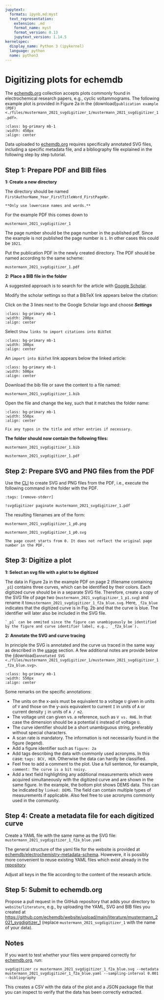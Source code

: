 ```yaml
---
jupytext:
  formats: ipynb,md:myst
  text_representation:
    extension: .md
    format_name: myst
    format_version: 0.13
    jupytext_version: 1.14.5
kernelspec:
  display_name: Python 3 (ipykernel)
  language: python
  name: python3
---
```


Digitizing plots for echemdb
============================

The [echemdb.org](https://www.echemdb.org/cv) collection accepts plots commonly found in electrochemical research papers, e.g., cyclic voltammograms. The following example plot is provided in Figure 2a in the {download}`publication example (PDF)<./files/mustermann_2021_svgdigitizer_1/mustermann_2021_svgdigitizer_1.pdf>`.

```{image} files/images/sample_data_2.png
:class: bg-primary mb-1
:width: 450px
:align: center
```

Data uploaded to [echemdb.org](https://www.echemdb.org/cv) requires specifically annotated SVG files, including a specific metadata file, and a bibliography file explained in the following step by step tutorial.

## Step 1: Prepare PDF and BIB files

**1: Create a new directory**

The directory should be named `FirstAuthorName_Year_FirstTitleWord_FirstPageNr`.

```{note}
**Only use lowercase names and words.**
```

For the example PDF this comes down to

`mustermann_2021_svgdigitizer_1`

The page number should be the page number in the published pdf. Since the example is not published the page number is `1`. In other cases this could be `1021`.

Put the publication PDF in the newly created directory. The PDF should be named according to the same scheme:

`mustermann_2021_svgdigitizer_1.pdf`

**2: Place a BIB file in the folder**

A suggested approach is to search for the article with [Google Scholar](http://scholar.google.com/).

Modify the scholar settings so that a BibTeX link appears below the citation:

Click on the 3 lines next to the Google Scholar logo and choose ***Settings***

```{image} files/images/scholar_options_selection.png
:class: bg-primary mb-1
:width: 200px
:align: center
```

Select `Show links to import citations into BibTeX`

```{image} files/images/scholar_options_bibtex.png
:class: bg-primary mb-1
:width: 300px
:align: center
```

An `import into BibTeX` link appears below the linked article:

```{image} files/images/scholar_options_bibtex_link.png
:class: bg-primary mb-1
:width: 500px
:align: center
```

Download the bib file or save the content to a file named:

`mustermann_2021_svgdigitizer_1.bib`

Open the file and change the key, such that it matches the folder name:

```{image} files/images/bibtex_key.png
:class: bg-primary mb-1
:width: 550px
:align: center
```

```{note}
Fix any typos in the title and other entries if necessary.
```

**The folder should now contain the following files:**

`mustermann_2021_svgdigitizer_1.bib`

`mustermann_2021_svgdigitizer_1.pdf`

## Step 2: Prepare SVG and PNG files from the PDF

Use the [CLI](cli.md) to create SVG and PNG files from the PDF, i.e., execute the following command in the folder with the PDF.

```{code-cell} ipython3
:tags: [remove-stderr]

!svgdigitizer paginate mustermann_2021_svgdigitizer_1.pdf
```

The resulting filenames are of the form:

`mustermann_2021_svgdigitizer_1_p0.png`

`mustermann_2021_svgdigitizer_1_p0.svg`

```{note}
The page count starts from 0. It does not reflect the original page number in the PDF.
```

## Step 3: Digitize a plot

**1: Select an svg file with a plot to be digitized**

The data in Figure 2a in the example PDF on page 2 (filename containing `_p1`)  contains three curves, which can be identified by their colors. Each digitized curve should be in a separate SVG file.
Therefore, create a copy of the SVG file of page two (`mustermann_2021_svgdigitizer_1_p1.svg`) and rename it to`mustermann_2021_svgdigitizer_1_f2a_blue.svg`. Here, `_f2a_blue` indicates that the digitized curve is in Fig. 2b and that the curve is blue. The identifier will later also be included in the SVG file.

```{note}
`_p1` can be ommited since the figure can unambiguously be identified by the figure and curve identifier label, e.g., `_f2a_blue`).
```

**2: Annotate the SVG and curve tracing**

In principle the SVG is annotated and the curve us traced in the same way as described in the [usage](usage.md) section. A few additional notes are provide below the {download}`annotated SVG <./files/mustermann_2021_svgdigitizer_1/mustermann_2021_svgdigitizer_1_f2a_blue.svg>`.

```{image} files/images/inkscape_final.png
:class: bg-primary mb-1
:width: 550px
:align: center
```

Some remarks on the specific annotations:

* The units on the x-axis must be equivalent to a voltage `U` given in units of `V` and those on the y-axis equivalent to current `I` in units of `A` or current density `j` in units of `A / m2`.
* The voltage unit can given vs. a reference, such as `V vs. RHE`. In that case the dimension should be a potential `E` instead of voltage `U`.
* The curve identifier should be a short unambiguous string, preferably without special characters.
* A scan rate is mandatory. The information is not necessarily found in the figure (legend).
* Add a figure identifier such as `figure: 2a`
* Add tags describing the data with commonly used acronyms. In this case: `tags: BCV, HER`. Otherwise the data can hardly be classified.
* Feel free to add a comment to the plot. Use a full sentence, for example, `comment: The curve is a bit noisy.`
* Add a text field highlighting any additional measurements which were acquired simultaneously with the digitized curve and are shown in the same figure. In the example, the bottom plot shows DEMS data. This can be indicated by `linked: DEMS`. The field can contain multiple types of measurements if applicable. Also feel free to use acronyms commonly used in the community.

## Step 4: Create a metadata file for each digitized curve

Create a YAML file with the same name as the SVG file: `mustermann_2021_svgdigitizer_1_f2a_blue.yaml`

The general structure of the yaml file for the website is provided at [echemdb/electrochemistry-metadata-schema](https://github.com/echemdb/metadata-schema/blob/main/examples/file_schemas/svgdigitizer.yaml). Howevere, it is possibly more convenient to reuse existing YAML files which exist already in the [repository](https://github.com/echemdb/website/tree/main/literature)

Adjust all keys in the file according to the content of the research article.

## Step 5: Submit to echemdb.org

Propose a pull request in the GitHub repository that adds your directory to `website/literature`, e.g., by uploading the YAML, SVG and BIB files you created at https://github.com/echemdb/website/upload/main/literature/mustermann_2021_svgdigitizer_1 (replace `mustermann_2021_svgdigitizer_1` with the name of your data).

## Notes

If you want to test whether your files were prepared correctly for [echemdb.org](https:///www.echemdb.org/cv), run:

`svgdigitizer cv mustermann_2021_svgdigitizer_1_f2a_blue.svg --metadata mustermann_2021_svgdigitizer_1_f2a_blue.yaml --sampling-interval 0.001 --bibliography`

This creates a CSV with the data of the plot and a JSON package file that you can inspect to verify that the data has been correctly extracted.
